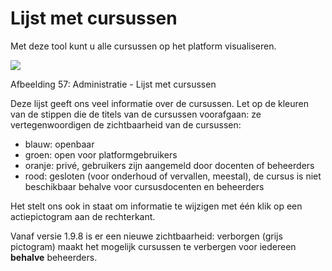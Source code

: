 # Lijst met cursussen

Met deze tool kunt u alle cursussen op het platform visualiseren.

![](../../../.gitbook/assets/graficos82.png)

Afbeelding 57: Administratie - Lijst met cursussen

Deze lijst geeft ons veel informatie over de cursussen. Let op de kleuren van de stippen die de titels van de cursussen voorafgaan: ze vertegenwoordigen de zichtbaarheid van de cursussen:

* blauw: openbaar
* groen: open voor platformgebruikers
* oranje: privé, gebruikers zijn aangemeld door docenten of beheerders
* rood: gesloten \(voor onderhoud of vervallen, meestal\), de cursus is niet beschikbaar behalve voor cursusdocenten en beheerders

Het stelt ons ook in staat om informatie te wijzigen met één klik op een actiepictogram aan de rechterkant.

Vanaf versie 1.9.8 is er een nieuwe zichtbaarheid: verborgen \(grijs pictogram\) maakt het mogelijk cursussen te verbergen voor iedereen **behalve** beheerders.
